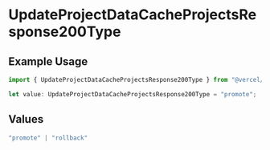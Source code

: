 # UpdateProjectDataCacheProjectsResponse200Type

## Example Usage

```typescript
import { UpdateProjectDataCacheProjectsResponse200Type } from "@vercel/sdk/models/operations/updateprojectdatacache.js";

let value: UpdateProjectDataCacheProjectsResponse200Type = "promote";
```

## Values

```typescript
"promote" | "rollback"
```